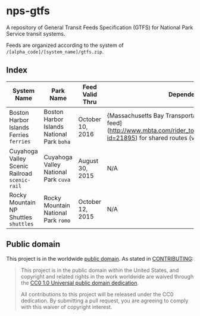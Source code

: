 # nps-gtfs

A repository of General Transit Feeds Specification (GTFS) for National Park Service transit systems.

Feeds are organized according to the system of `/[alpha_code]/[system_name]/gtfs.zip`.

## Index

System Name | Park Name | Feed Valid Thru | Dependencies
----------- | --------- | --------------- | -----
Boston Harbor Islands Ferries <code>ferries</code> | Boston Harbor Islands National Park <code>boha</code> | October 10, 2016 | {Massachusetts Bay Transportation Authority's GTFS feed](http://www.mbta.com/rider_tools/developers/default.asp?id=21895) for shared routes (very important).
Cuyahoga Valley Scenic Railroad <code>scenic-rail</code> | Cuyahoga Valley National Park <code>cuva</code> | August 30, 2015 | N/A
Rocky Mountain NP Shuttles <code>shuttles</code> | Rocky Mountain National Park <code>romo</code> | October 12, 2015 | N/A


## Public domain

This project is in the worldwide [public domain](LICENSE.md). As stated in [CONTRIBUTING](CONTRIBUTING.md):

> This project is in the public domain within the United States, and copyright and related rights in the work worldwide are waived through the [CC0 1.0 Universal public domain dedication](https://creativecommons.org/publicdomain/zero/1.0/).
>
> All contributions to this project will be released under the CC0 dedication. By submitting a pull request, you are agreeing to comply with this waiver of copyright interest.
